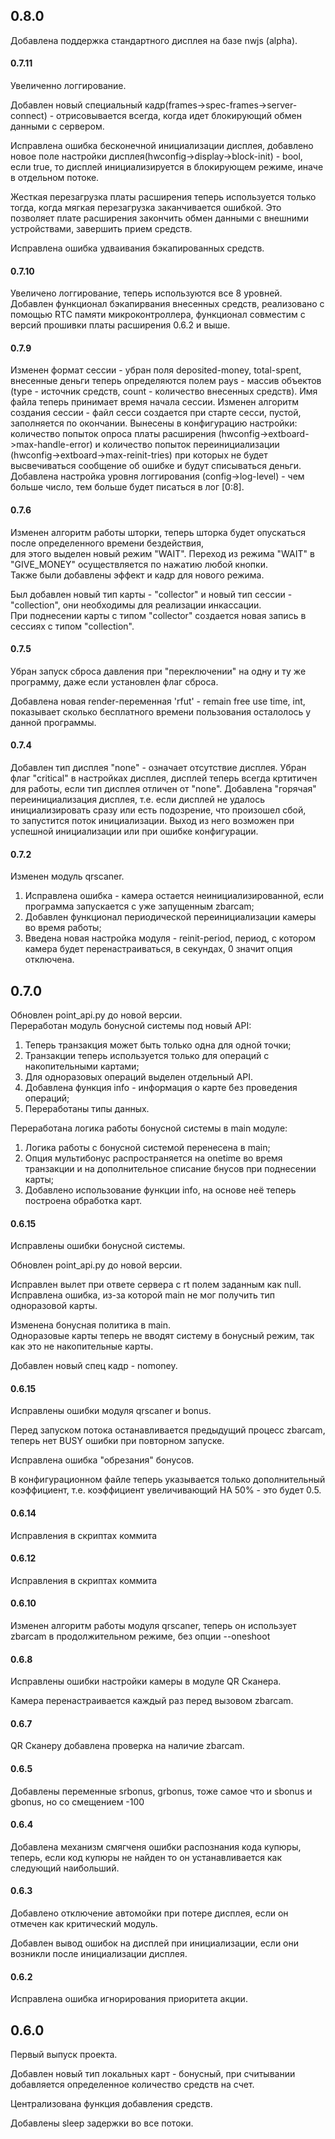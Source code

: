 ## 0.8.0
Добавлена поддержка стандартного дисплея на базе nwjs (alpha).
#### 0.7.11
Увеличенно логгирование. 

Добавлен новый специальный кадр(frames->spec-frames->server-connect) - отрисовывается всегда, когда идет блокирующий обмен данными с сервером.

Исправлена ошибка бесконечной инициализации дисплея, добавлено новое поле настройки дисплея(hwconfig->display->block-init) - bool, если true, то 
дисплей инициализируется в блокирующем режиме, иначе в отдельном потоке.

Жесткая перезагрузка платы расширения теперь используется только тогда, когда мягкая перезагрузка заканчивается ошибкой. 
Это позволяет плате расширения закончить обмен данными с внешними устройствами, завершить прием средств.

Исправлена ошибка удваивания бэкапированных средств.
#### 0.7.10
Увеличено логгирование, теперь используются все 8 уровней.
Добавлен функционал бэкапирвания внесенных средств, реализовано с помощью RTC памяти микроконтроллера, 
функционал совместим с версий прошивки платы расширения 0.6.2 и выше.
#### 0.7.9
Изменен формат сессии - убран поля deposited-money, total-spent, внесенные деньги теперь определяются полем pays - массив объектов (type - источник средств, count - количество внесенных средств). 
Имя файла теперь принимает время начала сессии. 
Изменен алгоритм создания сессии - файл сесси создается при старте сесси, пустой, заполняется по окончании.
Вынесены в конфигурацию настройки: количество попыток опроса платы расширения (hwconfig->extboard->max-handle-error) и 
количество попыток переинициализации (hwconfig->extboard->max-reinit-tries) при которых не будет высвечиваться сообщение об ошибке и будут списываться деньги. 
Добавлена настройка уровня логгирования (config->log-level) - чем больше число, тем больше будет писаться в лог [0:8]. 
#### 0.7.6
Изменен алгоритм работы шторки, теперь шторка будет опускаться после определенного времени бездействия,  
для этого выделен новый режим "WAIT". Переход из режима "WAIT" в "GIVE_MONEY" осуществляется по нажатию любой кнопки.  
Также были добавлены эффект и кадр для нового режима.

Был добавлен новый тип карты - "collector" и новый тип сессии - "collection", они необходимы для реализации инкассации.  
При поднесении карты с типом "collector" создается новая запись в сессиях с типом "collection".
#### 0.7.5
Убран запуск сброса давления при "переключении" на одну и ту же программу, даже если установлен флаг сброса.

Добавлена новая render-переменная 'rfut' - remain free use time, int, показывает сколько бесплатного времени пользования осталолось у данной программы.
#### 0.7.4
Добавлен тип дисплея "none" - означает отсутствие дисплея.
Убран флаг "critical" в настройках дисплея, дисплей теперь всегда кртитичен для работы, если тип дисплея отличен от "none".
Добавлена "горячая" переинициализация дисплея, т.е. если дисплей не удалось инициализировать сразу или есть подозрение, что произошел сбой,  
то запустится поток инициализации. Выход из него возможен при успешной инициализации или при ошибке конфигурации.  

#### 0.7.2
Изменен модуль qrscaner.
1. Исправлена ошибка - камера остается неинициализированной, если программа запускается с уже запущенным zbarcam;
2. Добавлен функционал периодической переинициализации камеры во время работы;
3. Введена новая настройка модуля - reinit-period, период, с котором камера будет перенастраиваться, в секундах, 0 значит опция отключена.
## 0.7.0
Обновлен point_api.py до новой версии. \
Переработан модуль бонусной системы под новый API:
1. Теперь транзакция может быть только одна для одной точки;
2. Транзакции теперь используется только для операций с накопительными картами;
3. Для одноразовых операций выделен отдельный API.
4. Добавлена функция info - информация о карте без проведения операций;
5. Переработаны типы данных.

Переработана логика работы бонусной системы в main модуле:
1. Логика работы с бонусной системой перенесена в main;
2. Опция мультибонус распространяется на onetime во время транзакции и на дополнительное списание бнусов при поднесении карты;
3. Добавлено использование функции info, на основе неё теперь построена обработка карт.

#### 0.6.15
Исправлены ошибки бонусной системы.

Обновлен point_api.py до новой версии.

Исправлен вылет при ответе сервера с rt полем заданным как null. \
Исправлена ошибка, из-за которой main не мог получить тип одноразовой карты.

Изменена бонусная политика в main. \
Одноразовые карты теперь не вводят систему в бонусный режим, так как это не накопительные карты.

Добавлен новый спец кадр - nomoney.
#### 0.6.15
Исправлены ошибки модуля qrscaner и bonus.

Перед запуском потока останавливается предыдущий процесс zbarcam, теперь нет BUSY ошибки при повторном запуске.

Исправлена ошибка "обрезания" бонусов.

В конфигурационном файле теперь указывается только дополнительный коэффициент, т.е. коэффициент увеличивающий НА 50% - это будет 0.5.
#### 0.6.14
Исправления в скриптах коммита
#### 0.6.12
Исправления в скриптах коммита
#### 0.6.10
Изменен алгоритм работы модуля qrscaner, теперь он использует zbarcam в продолжительном режиме, без опции --oneshoot
#### 0.6.8
Исправлены ошибки настройки камеры в модуле QR Сканера.

Камера перенастраивается каждый раз перед вызовом zbarcam.
#### 0.6.7
QR Сканеру добавлена проверка на наличие zbarcam.
#### 0.6.5
Добавлены переменные srbonus, grbonus, тоже самое что и sbonus и gbonus, но со смещением -100
#### 0.6.4
Добавлена механизм смягченя ошибки распознания кода купюры, теперь, если код купюры не найден то он устанавливается как следующий наибольший.
#### 0.6.3
Добавлено отключение автомойки при потере дисплея, если он отмечен как критический модуль.

Добавлен вывод ошибок на дисплей при инициализации, если они возникли после инициализации дисплея.
#### 0.6.2
Исправлена ошибка игнорирования приоритета акции.
## 0.6.0
Первый выпуск проекта.

Добавлен новый тип локальных карт - бонусный, при считывании добавляется определенное количество средств на счет.

Централизована функция добавления средств.

Добавлены sleep задержки во все потоки.